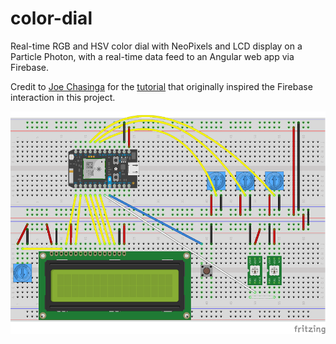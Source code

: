 # color-dial

Real-time RGB and HSV color dial with NeoPixels and LCD display on a Particle Photon, with a real-time data feed to an Angular web app via Firebase.

Credit to [Joe Chasinga](https://github.com/jochasinga/firepot) for the [tutorial](https://medium.com/code-zen/intro-to-iot-with-arduino-firebase-and-angular-js-ea08c70f41ef) that originally inspired the Firebase interaction in this project.

<img src="color-dial_bb.png" alt="breadboard" title="Breadboard view" style="zoom:75%;" />